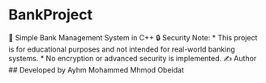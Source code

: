 # BankProject
🏦 Simple Bank Management System in C++ 🔒 Security Note:  * This project is for educational purposes and not intended for real-world banking systems. * No encryption or advanced security is implemented.  ✍️ Author  ## Developed by Ayhm Mohammed Mhmod Obeidat
